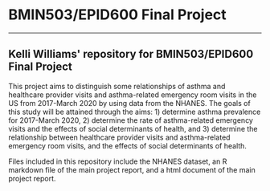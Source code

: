 # BMIN503/EPID600 Final Project
---
Kelli Williams' repository for BMIN503/EPID600 Final Project
---
This project aims to distinguish some relationships of asthma and healthcare provider visits and asthma-related emergency room visits in the US from 2017-March 2020 by using data from the NHANES. The goals of this study will be attained through the aims: 1) determine asthma prevalence for 2017-March 2020, 2) determine the rate of asthma-related emergency visits and the effects of social determinants of health, and 3) determine the relationship between healthcare provider visits and asthma-related emergency room visits, and the effects of social determinants of health.

Files included in this repository include the NHANES dataset, an R markdown file of the main project report, and a html document of the main project report.